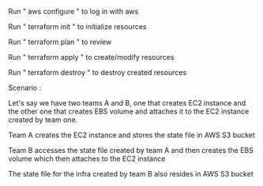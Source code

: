 Run " aws configure " to log in with aws  

Run " terraform init " to initialize resources

Run " terraform plan " to review  

Run " terraform apply " to create/modify resources  

Run " terraform destroy " to destroy created resources  

Scenario : 

Let's say we have two teams A and B, one that creates EC2 instance and the other one that creates EBS volume and attaches it to the EC2 instance created by team one. 

Team A creates the EC2 instance and stores the state file in AWS S3 bucket

Team B accesses the state file created by team A and then creates the EBS volume which then attaches to the EC2 instance

The state file for the infra created by team B also resides in AWS S3 bucket